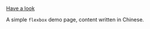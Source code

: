 
[Have a look][demo]


A simple `flexbox` demo page, content written in Chinese.


[demo]: http://flex.hanhaishan.com
